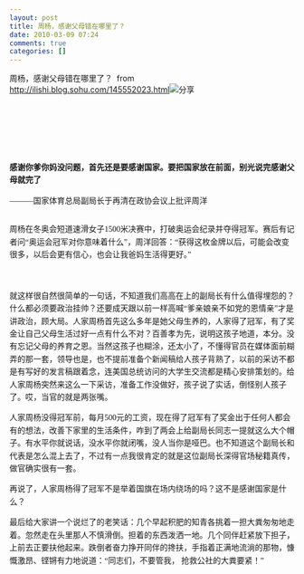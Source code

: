 ```yaml
---
layout: post
title: 周杨，感谢父母错在哪里了？
date: 2010-03-09 07:24
comments: true
categories: []
---
```

周杨，感谢父母错在哪里了？  from <a href="http://ilishi.blog.sohu.com/145552023.html">http://ilishi.blog.sohu.com/145552023.html</a><span><a style="MArGin-riGHT: 10px" entrytitle="周杨，感谢父母错在哪里了？" data-sharetype="31" data-title="#{@entryTitle}" data-url="http://ilishi.blog.sohu.com/145552023.html" data-abstracts="#{#main-content@innerText<51}" data-ext="{v:'1',xpt:'#{$_xpt}'}"><img title="分享" alt="分享" src="http://js2.pp.sohu.com.cn/ppp/blog/styles_ppp/images/btn_share_s2.gif"/></a></span>
<div><span> </span></div>
<div>
<div>
<div style="Line-HeiGHT: 160%; FonT-siZe: 14px">
<p>
    <img style="TexT-ALiGn: center; MArGin: 0px auto 10px; DispLAY: block" border="0" alt="" src="http://1811.img.pp.sohu.com.cn/images/blog/2010/3/8/10/29/127ec7083fcg214.jpg"/></p>
<p> </p>
<p><span style="FonT-FAMiLY: 宋体"><strong>感谢你爹你妈没问题，首先还是要感谢国家。要把国家放在前面，别光说完感谢父母就完了</strong></span></p>
<p><span style="FonT-FAMiLY: 楷体_GB2312">———国家体育总局副局长于再清在政协会议上批评周洋</span></p>
<p><span style="FonT-FAMiLY: 楷体_GB2312"><img style="TexT-ALiGn: center; MArGin: 0px auto 10px; DispLAY: block" border="0" alt="" src="http://1841.img.pp.sohu.com.cn/images/blog/2010/3/8/10/1/127ec723737g214.jpg"/></span></p>
<p><span style="FonT-FAMiLY: 楷体_GB2312">周杨在冬奥会短道速滑女子1500米决赛中，打破奥运会纪录并夺得冠军。赛后有记者问“奥运会冠军对你意味着什么”，周洋回答：“获得这枚金牌以后，可能会改变很多，以后会更有信心，也会让我爸妈生活得更好。”</span></p>
<p> </p>
<p><span style="FonT-FAMiLY: 楷体_GB2312">就这样很自然很简单的一句话，不知道我们高高在上的副局长有什么值得埋怨的？什么都必须要政治挂帅？还要成天跟以前一样高喊“爹亲娘亲不如党的恩情亲”才是讲政治，顾大局。人家周杨首先这么多年是她父母生养的，人家得了冠军，有了奖金让自己父母生活过好一点有什么不对？百善孝为先，说明这孩子地道，本分。没有忘记父母的养育之恩。当然这孩子也糊涂，还太小了，不懂得官员在媒体面前糊弄的那一套，领导也是，也不提前准备个新闻稿给人孩子背熟了，以前的采访不都是有写好的发言稿跟着念，连美国总统访问的大学生交流都是精心安排策划的。给人家周杨突然来这么一下采访，准备工作没做好，孩子说了实话，倒怪别人孩子了。哎，当官的就是两张嘴。</span></p>
<p><span style="FonT-FAMiLY: 楷体_GB2312">人家周杨没得冠军前，每月500元的工资，现在得了冠军有了奖金出于任何人都会有的想法，改善下家里的生活条件，咋到了两会上给副局长同志一提就这么大个帽子。有水平你就说话，没水平你就闭嘴，没人当你是哑巴。也不知道这个副局长和代表是怎么混上去了，不过有一点我很肯定的就是这位副局长深得官场秘籍真传，做官确实很有一套。</span></p>
<p><span style="FonT-FAMiLY: 楷体_GB2312">再说了，人家周杨得了冠军不是举着国旗在场内绕场的吗？这不是感谢国家是什么？</span></p>
<p><span style="FonT-FAMiLY: 楷体_GB2312">最后给大家讲一个说烂了的老笑话：几个早起积肥的知青各挑着一担大粪匆匆地走着。忽然走在头里那人不慎滑倒。担着的东西泼洒一地。几个同伴赶紧放下担子，上前去正要扶他起来。跌倒者奋力挣开同伴的搀扶，手指着正满地流淌的那物，慷慨激昂、铿锵有力地说道：“同志们，不要管我，
抢救公社的大粪要紧！”</span></p>
</div>
</div>
</div>

